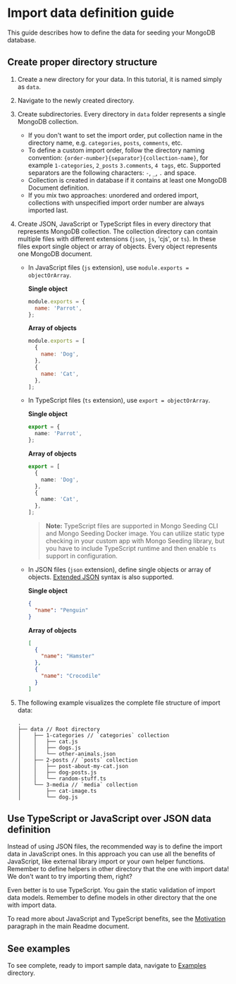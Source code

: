 # Import data definition guide

This guide describes how to define the data for seeding your MongoDB database.

## Create proper directory structure

1. Create a new directory for your data. In this tutorial, it is named simply as `data`.
1. Navigate to the newly created directory.
1. Create subdirectories. Every directory in `data` folder represents a single MongoDB collection.

   - If you don't want to set the import order, put collection name in the directory name, e.g. `categories`, `posts`, `comments`, etc.
   - To define a custom import order, follow the directory naming convention: `{order-number}{separator}{collection-name}`, for example `1-categories`, `2_posts` `3.comments`, `4 tags`, etc. Supported separators are the following characters: `-`, `_`, `.` and space.
   - Collection is created in database if it contains at least one MongoDB Document definition.
   - If you mix two approaches: unordered and ordered import, collections with unspecified import order number are always imported last.

1. Create JSON, JavaScript or TypeScript files in every directory that represents MongoDB collection. The collection directory can contain multiple files with different extensions (`json`, `js`, 'cjs', or `ts`). In these files export single object or array of objects. Every object represents one MongoDB document.

   - In JavaScript files (`js` extension), use `module.exports = objectOrArray`.

     **Single object**

     ```javascript
     module.exports = {
       name: 'Parrot',
     };
     ```

     **Array of objects**

     ```javascript
     module.exports = [
       {
         name: 'Dog',
       },
       {
         name: 'Cat',
       },
     ];
     ```

   - In TypeScript files (`ts` extension), use `export = objectOrArray`.

     **Single object**

     ```typescript
     export = {
       name: 'Parrot',
     };
     ```

     **Array of objects**

     ```typescript
     export = [
       {
         name: 'Dog',
       },
       {
         name: 'Cat',
       },
     ];
     ```

     > **Note:** TypeScript files are supported in Mongo Seeding CLI and Mongo Seeding Docker image. You can utilize static type checking in your custom app with Mongo Seeding library, but you have to include TypeScript runtime and then enable `ts` support in configuration.

   - In JSON files (`json` extension), define single objects or array of objects. [Extended JSON](https://docs.mongodb.com/manual/reference/mongodb-extended-json) syntax is also supported.

     **Single object**

     ```json
     {
       "name": "Penguin"
     }
     ```

     **Array of objects**

     ```json
     [
       {
         "name": "Hamster"
       },
       {
         "name": "Crocodile"
       }
     ]
     ```

1. The following example visualizes the complete file structure of import data:

   ```
   .
   ├── data // Root directory
   │    ├── 1-categories // `categories` collection
   │    │   ├── cat.js
   │    │   ├── dogs.js
   │    │   └── other-animals.json
   │    ├── 2-posts // `posts` collection
   │    │   ├── post-about-my-cat.json
   │    │   ├── dog-posts.js
   │    │   └── random-stuff.ts
   │    └── 3-media // `media` collection
   │        ├── cat-image.ts
   │        └── dog.js
   ```

## Use TypeScript or JavaScript over JSON data definition

Instead of using JSON files, the recommended way is to define the import data in JavaScript ones. In this approach you can use all the benefits of JavaScript, like external library import or your own helper functions. Remember to define helpers in other directory that the one with import data! We don't want to try importing them, right?

Even better is to use TypeScript. You gain the static validation of import data models. Remember to define models in other directory that the one with import data.

To read more about JavaScript and TypeScript benefits, see the [Motivation](../README.md#motivation) paragraph in the main Readme document.

## See examples

To see complete, ready to import sample data, navigate to [Examples](../examples) directory.
